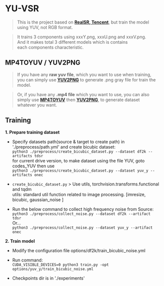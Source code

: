 # YU-VSR

> This is the project based on **[RealSR, Tencent](https://github.com/Tencent/Real-SR)**, but train the model using YUV, not RGB format.  

> It trains 3 components using xxxY.png, xxxU.png and xxxV.png.  
> And it makes total 3 different models which is contains  
> each components characteristic.  

## MP4TOYUV / YUV2PNG
> If you have any **raw yuv file**, which you want to use when training,  
> you can simply use **[YUV2PNG](https://github.com/Hyunmin-jasper-Cho/YUV2PNG)** to generate .png gray file for train the model.   

> Or, if you have any **.mp4 file** which you want to use, you can also  
> simply use **[MP4TOYUV](https://github.com/Hyunmin-jasper-Cho/MP4TOYUV)** then **[YUV2PNG](https://github.com/Hyunmin-jasper-Cho/YUV2PNG)**, to generate dataset whatever you want.  

## Training 
**1. Prepare training dataset**
- Specify datasets path(source & target to create path) in './preprocess/path.yml' and create bicubic dataset:  
`python3 ./preprocess/create_bicubic_dataset.py --dataset df2k --artifacts tdsr`  
for current drive version, to make dataset using the file YUV, goto codes_YUV then use  
`python3 ./preprocess/create_bicubic_dataset.py --dataset yuv_y --artifacts onec`  

- `create_bicubic_dataset.py` > Use utils, torchvision.transforms.functional and tqdm  
utils: standard util function related to image processing. [imresize, bicubic, gaussian_noise ]

-  Run the below command to collect high frequency noise from Source:  
`python3 ./preprocess/collect_noise.py --dataset df2k --artifact tdsr`  
Or...  
`python3 ./preprocess/collect_noise.py --dataset yuv_y --artifact onec`

**2. Train model**
- Modify the configuration file options/df2k/train_bicubic_noise.yml  

- Run command:  
`CUDA_VISIBLE_DEVICES=0 python3 train.py -opt options/yuv_y/train_bicubic_noise.yml`  

- Checkpoints dir is in './experiments'  
